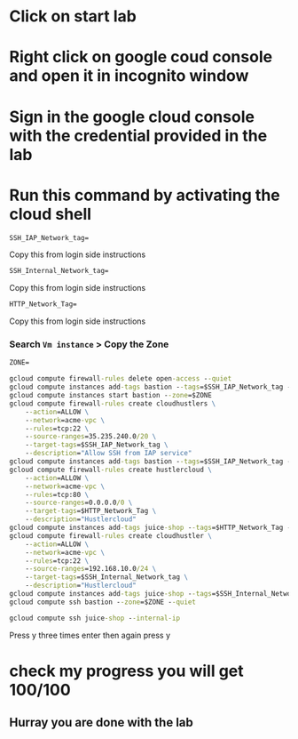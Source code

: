 # Click on start lab
# Right click on google coud console and open it in incognito window
# Sign in the google cloud console with the credential provided in the lab
# Run this command by activating the cloud shell
```cmd
SSH_IAP_Network_tag=
```
Copy this from login side instructions
```cmd
SSH_Internal_Network_tag=
```
Copy this from login side instructions
```cmd
HTTP_Network_Tag=
```
Copy this from login side instructions
### Search ```Vm instance``` > Copy the Zone 
```cmd
ZONE=
```
```cmd
gcloud compute firewall-rules delete open-access --quiet
gcloud compute instances add-tags bastion --tags=$SSH_IAP_Network_tag --zone=$ZONE
gcloud compute instances start bastion --zone=$ZONE
gcloud compute firewall-rules create cloudhustlers \
    --action=ALLOW \
    --network=acme-vpc \
    --rules=tcp:22 \
    --source-ranges=35.235.240.0/20 \
    --target-tags=$SSH_IAP_Network_tag \
    --description="Allow SSH from IAP service" 
gcloud compute instances add-tags bastion --tags=$SSH_IAP_Network_tag --zone=$ZONE
gcloud compute firewall-rules create hustlercloud \
    --action=ALLOW \
    --network=acme-vpc \
    --rules=tcp:80 \
    --source-ranges=0.0.0.0/0 \
    --target-tags=$HTTP_Network_Tag \
    --description="Hustlercloud"
gcloud compute instances add-tags juice-shop --tags=$HTTP_Network_Tag --zone=$ZONE
gcloud compute firewall-rules create cloudhustler \
    --action=ALLOW \
    --network=acme-vpc \
    --rules=tcp:22 \
    --source-ranges=192.168.10.0/24 \
    --target-tags=$SSH_Internal_Network_tag \
    --description="Hustlercloud"
gcloud compute instances add-tags juice-shop --tags=$SSH_Internal_Network_tag --zone=$ZONE
gcloud compute ssh bastion --zone=$ZONE --quiet
```
```cmd
gcloud compute ssh juice-shop --internal-ip
```
Press y three times enter then again press y


# check my progress you will get 100/100
## Hurray you are done with the lab
